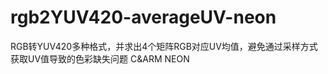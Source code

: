 # rgb2YUV420-averageUV-neon
RGB转YUV420多种格式，并求出4个矩阵RGB对应UV均值，避免通过采样方式获取UV值导致的色彩缺失问题 
C&amp;ARM NEON 
